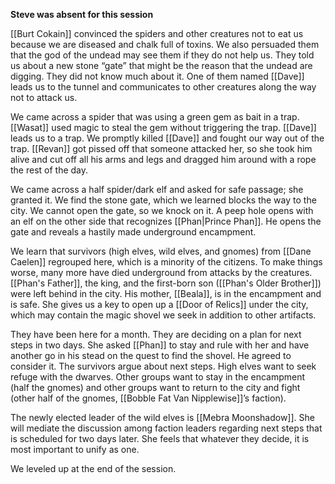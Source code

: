 **Steve was absent for this session**

[[Burt Cokain]] convinced the spiders and other creatures not to eat us because we are diseased and chalk full of toxins. We also persuaded them that the god of the undead may see them if they do not help us. They told us about a new stone “gate” that might be the reason that the undead are digging. They did not know much about it. One of them named [[Dave]] leads us to the tunnel and communicates to other creatures along the way not to attack us.

We came across a spider that was using a green gem as bait in a trap. [[Wasat]] used magic to steal the gem without triggering the trap. [[Dave]] leads us to a trap. We promptly killed [[Dave]] and fought our way out of the trap. [[Revan]] got pissed off that someone attacked her, so she took him alive and cut off all his arms and legs and dragged him around with a rope the rest of the day.

We came across a half spider/dark elf and asked for safe passage; she granted it. We find the stone gate, which we learned blocks the way to the city. We cannot open the gate, so we knock on it. A peep hole opens with an elf on the other side that recognizes [[Phan|Prince Phan]]. He opens the gate and reveals a hastily made underground encampment.

We learn that survivors (high elves, wild elves, and gnomes) from [[Dane Caelen]] regrouped here, which is a minority of the citizens. To make things worse, many more have died underground from attacks by the creatures. [[Phan's Father]], the king, and the first-born son ([[Phan's Older Brother]]) were left behind in the city. His mother, [[Beala]], is in the encampment and is safe. She gives us a key to open up a [[Door of Relics]] under the city, which may contain the magic shovel we seek in addition to other artifacts.  

They have been here for a month. They are deciding on a plan for next steps in two days. She asked [[Phan]] to stay and rule with her and have another go in his stead on the quest to find the shovel. He agreed to consider it. The survivors argue about next steps. High elves want to seek refuge with the dwarves. Other groups want to stay in the encampment (half the gnomes) and other groups want to return to the city and fight (other half of the gnomes, [[Bobble Fat Van Nipplewise]]’s faction).

The newly elected leader of the wild elves is [[Mebra Moonshadow]]. She will mediate the discussion among faction leaders regarding next steps that is scheduled for two days later. She feels that whatever they decide, it is most important to unify as one.

We leveled up at the end of the session.